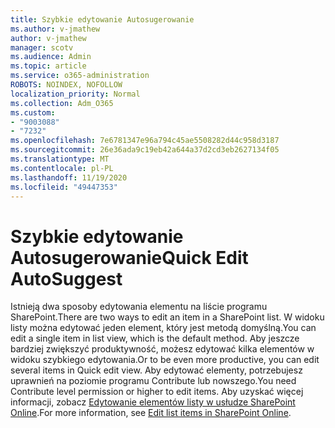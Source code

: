 ```yaml
---
title: Szybkie edytowanie Autosugerowanie
ms.author: v-jmathew
author: v-jmathew
manager: scotv
ms.audience: Admin
ms.topic: article
ms.service: o365-administration
ROBOTS: NOINDEX, NOFOLLOW
localization_priority: Normal
ms.collection: Adm_O365
ms.custom:
- "9003088"
- "7232"
ms.openlocfilehash: 7e6781347e96a794c45ae5508282d44c958d3187
ms.sourcegitcommit: 26e36ada9c19eb42a644a37d2cd3eb2627134f05
ms.translationtype: MT
ms.contentlocale: pl-PL
ms.lasthandoff: 11/19/2020
ms.locfileid: "49447353"
---
```

# <a name="quick-edit-autosuggest"></a><span data-ttu-id="a2c3a-102">Szybkie edytowanie Autosugerowanie</span><span class="sxs-lookup"><span data-stu-id="a2c3a-102">Quick Edit AutoSuggest</span></span>

<span data-ttu-id="a2c3a-103">Istnieją dwa sposoby edytowania elementu na liście programu SharePoint.</span><span class="sxs-lookup"><span data-stu-id="a2c3a-103">There are two ways to edit an item in a SharePoint list.</span></span> <span data-ttu-id="a2c3a-104">W widoku listy można edytować jeden element, który jest metodą domyślną.</span><span class="sxs-lookup"><span data-stu-id="a2c3a-104">You can edit a single item in list view, which is the default method.</span></span> <span data-ttu-id="a2c3a-105">Aby jeszcze bardziej zwiększyć produktywność, możesz edytować kilka elementów w widoku szybkiego edytowania.</span><span class="sxs-lookup"><span data-stu-id="a2c3a-105">Or to be even more productive, you can edit several items in Quick edit view.</span></span> <span data-ttu-id="a2c3a-106">Aby edytować elementy, potrzebujesz uprawnień na poziomie programu Contribute lub nowszego.</span><span class="sxs-lookup"><span data-stu-id="a2c3a-106">You need Contribute level permission or higher to edit items.</span></span> <span data-ttu-id="a2c3a-107">Aby uzyskać więcej informacji, zobacz [Edytowanie elementów listy w usłudze SharePoint Online](https://support.microsoft.com/office/dac1a1c3-a80b-4082-ba57-715cf613d0f7).</span><span class="sxs-lookup"><span data-stu-id="a2c3a-107">For more information, see [Edit list items in SharePoint Online](https://support.microsoft.com/office/dac1a1c3-a80b-4082-ba57-715cf613d0f7).</span></span>
